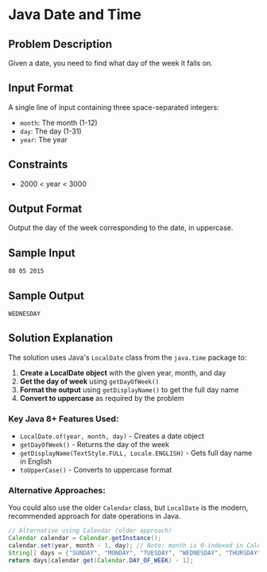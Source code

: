 # Java Date and Time

## Problem Description

Given a date, you need to find what day of the week it falls on.

## Input Format
A single line of input containing three space-separated integers:
- `month`: The month (1-12)
- `day`: The day (1-31) 
- `year`: The year

## Constraints
- 2000 < year < 3000

## Output Format
Output the day of the week corresponding to the date, in uppercase.

## Sample Input
```
08 05 2015
```

## Sample Output
```
WEDNESDAY
```

## Solution Explanation

The solution uses Java's `LocalDate` class from the `java.time` package to:

1. **Create a LocalDate object** with the given year, month, and day
2. **Get the day of week** using `getDayOfWeek()`
3. **Format the output** using `getDisplayName()` to get the full day name
4. **Convert to uppercase** as required by the problem

### Key Java 8+ Features Used:
- `LocalDate.of(year, month, day)` - Creates a date object
- `getDayOfWeek()` - Returns the day of the week
- `getDisplayName(TextStyle.FULL, Locale.ENGLISH)` - Gets full day name in English
- `toUpperCase()` - Converts to uppercase format

### Alternative Approaches:
You could also use the older `Calendar` class, but `LocalDate` is the modern, recommended approach for date operations in Java.

```java
// Alternative using Calendar (older approach)
Calendar calendar = Calendar.getInstance();
calendar.set(year, month - 1, day); // Note: month is 0-indexed in Calendar
String[] days = {"SUNDAY", "MONDAY", "TUESDAY", "WEDNESDAY", "THURSDAY", "FRIDAY", "SATURDAY"};
return days[calendar.get(Calendar.DAY_OF_WEEK) - 1];
```
